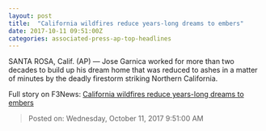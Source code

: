 ```yaml
---
layout: post
title:  "California wildfires reduce years-long dreams to embers"
date: 2017-10-11 09:51:00Z
categories: associated-press-ap-top-headlines
---
```


SANTA ROSA, Calif. (AP) — Jose Garnica worked for more than two decades to build up his dream home that was reduced to ashes in a matter of minutes by the deadly firestorm striking Northern California.


Full story on F3News: [California wildfires reduce years-long dreams to embers](http://www.f3nws.com/n/2ajzrC)

> Posted on: Wednesday, October 11, 2017 9:51:00 AM
